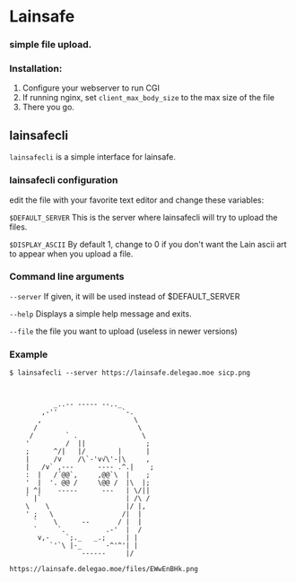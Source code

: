 # Lainsafe
### simple file upload.

### Installation:

1. Configure your webserver to run CGI
2. If running nginx, set ```client_max_body_size``` to the max size of
   the file
2. There you go.

## lainsafecli

```lainsafecli``` is a simple interface for lainsafe. 

### lainsafecli configuration

edit the file with your favorite text editor and change these
variables:

```$DEFAULT_SERVER``` This is the server where lainsafecli will try to
upload the files.

```$DISPLAY_ASCII``` By default 1, change to 0 if you don't want the
Lain ascii art to appear when you upload a file.

### Command line arguments

```--server``` If given, it will be used instead of $DEFAULT_SERVER

```--help``` Displays a simple help message and exits.

```--file``` the file you want to upload (useless in newer versions)

### Example

~~~
$ lainsafecli --server https://lainsafe.delegao.moe sicp.png


                
           _..-- ----- --.._
        ,-''                `-.
       ,                       \
      /                         \
     /        ` .                \
    '         /  ||               ;
    ;      ^/|   |/        |      |
    |      /v    /\`-'v√\'-|\     ,
    |   /v` ,---      ---- .^.|    ;
    :  |   /´@@`,     ,@@`\  |    ;
    '  |  '. @@ /     \@@ /  |\  |;
    | ^|    -----      ---   | \/||
    ` |`                     | /\ /
    \    \                   |/ |,
    ' ;   \                 /|  |
      `    \      --       / |  |
      `     `.          .-'  |  /
       v,-    `;._   _.;     | |
          `'`\ |-_      -^'^'| |
                  ------     |/
          
https://lainsafe.delegao.moe/files/EWwEnBHk.png

~~~
